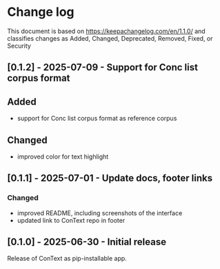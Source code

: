 # Change log

This document is based on https://keepachangelog.com/en/1.1.0/ and classifies changes as
Added, Changed, Deprecated, Removed, Fixed, or Security

## [0.1.2] - 2025-07-09 - Support for Conc list corpus format

## Added

- support for Conc list corpus format as reference corpus

## Changed

- improved color for text highlight

## [0.1.1] - 2025-07-01 - Update docs, footer links

### Changed

- improved README, including screenshots of the interface
- updated link to ConText repo in footer 

## [0.1.0] - 2025-06-30 - Initial release

Release of ConText as pip-installable app.
